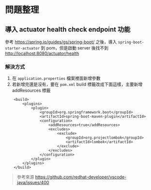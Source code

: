 # 問題整理

## 導入 actuator health check endpoint 功能
參考 <https://spring.io/guides/gs/spring-boot/> 之後，導入 `spring-boot-starter-actuator` 到 pom，但是啟動 server 後找不到 <http://localhost:8080/actuator/health>

### 解決方式
1. 在 `application.properties` 檔案裡面新增參數
2. 若新增完還是沒有，要在 `pom.xml` build 標籤改成下面這樣，主要新增 addResources 標籤

```
	<build>
		<plugins>
			<plugin>
				<groupId>org.springframework.boot</groupId>
				<artifactId>spring-boot-maven-plugin</artifactId>
				<configuration>
					<addResources>true</addResources>
					<excludes>
						<exclude>
							<groupId>org.projectlombok</groupId>
							<artifactId>lombok</artifactId>
						</exclude>
					</excludes>
				</configuration>
			</plugin>
		</plugins>
	</build>
```

> 參考來源 https://github.com/redhat-developer/vscode-java/issues/400